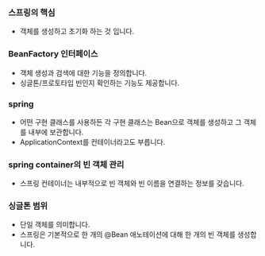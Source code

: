 ### 스프링의 핵심

- 객체를 생성하고 초기화 하는 것 입니다.

### BeanFactory 인터페이스

- 객체 생성과 검색에 대한 기능을 정의합니다.
- 싱글톤/프로토타입 빈인지 확인하는 기능도 제공합니다.

### spring

- 어떤 구현 클래스를 사용하든 각 구현 클래스는 Bean으로 객체를 생성하고 그 객체를 내부에 보관합니다.
- ApplicationContext를 컨테이너라고도 부릅니다.


### spring container의 빈 객체 관리

- 스프링 컨테이너는 내부적으로 빈 객체와 빈 이름을 연결하는 정보를 갖습니다.

### 싱글톤 범위

- 단일 객체를 의미합니다.
- 스프링은 기본적으로 한 개의 @Bean 애노테이션에 대해 한 개의 빈 객체를 생성합니다.